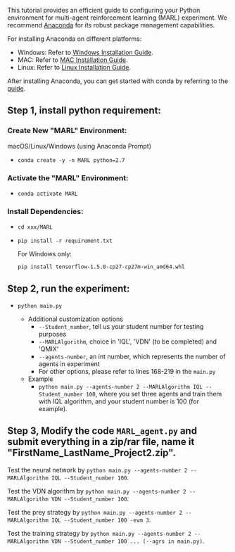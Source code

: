 This tutorial provides an efficient guide to configuring your Python environment for multi-agent reinforcement learning (MARL) experiment. We recommend [Anaconda](https://www.anaconda.com/) for its robust package management capabilities.

For installing Anaconda on different platforms:
- Windows: Refer to [Windows Installation Guide](https://docs.anaconda.com/free/anaconda/install/windows/).
- MAC: Refer to [MAC Installation Guide](https://docs.anaconda.com/free/anaconda/install/mac-os/).
- Linux: Refer to [Linux Installation Guide](https://docs.anaconda.com/free/anaconda/install/linux/).

After installing Anaconda, you can get started with conda by referring to the [guide](https://docs.conda.io/projects/conda/en/latest/user-guide/getting-started.html#starting-conda).

## Step 1, install python requirement:
### Create New "MARL" Environment:
macOS/Linux/Windows (using Anaconda Prompt)
- ``conda create -y -n MARL python=2.7``
### Activate the "MARL" Environment:
- ``conda activate MARL``
### Install Dependencies:
- ``cd xxx/MARL``
- ``pip install -r requirement.txt``

    For Windows only:
    
     ``pip install tensorflow-1.5.0-cp27-cp27m-win_amd64.whl``

## Step 2, run the experiment:
- ``python main.py``

    - Additional customization options
        - ``--Student_number``, tell us your student number for testing purposes
        - ``--MARLAlgorithm``, choice in 'IQL', 'VDN' (to be completed) and 'QMIX'
        - ``--agents-number``, an int number, which represents the number of agents in experiment
        - For other options, please refer to lines 168-219 in the ``main.py``
    - Example
        - ``python main.py --agents-number 2 --MARLAlgorithm IQL --Student_number 100``, where you set three agents and train them with IQL algorithm, and your student number is 100 (for example).
## Step 3, Modify the code ```MARL_agent.py``` and submit everything in a zip/rar file, name it "FirstName_LastName_Project2.zip".
Test the neural network by ``python main.py --agents-number 2 --MARLAlgorithm IQL --Student_number 100``.

Test the VDN algorithm by ``python main.py --agents-number 2 --MARLAlgorithm VDN --Student_number 100``.

Test the prey strategy by ``python main.py --agents-number 2 --MARLAlgorithm IQL --Student_number 100 -evm 3``.

Test the training strategy by ``python main.py --agents-number 2 --MARLAlgorithm VDN --Student_number 100 ... (--agrs in main.py)``.